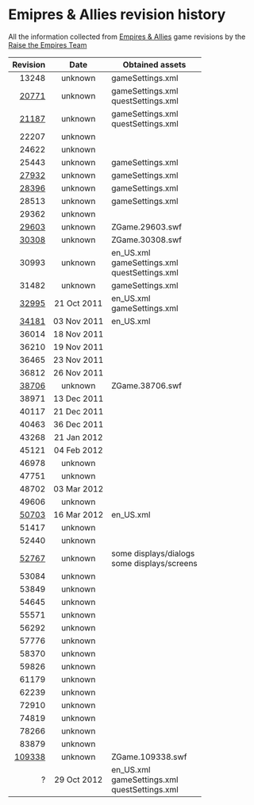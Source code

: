 # Emipres & Allies revision history
All the information collected from [Empires &amp; Allies](https://empiresandallies.fandom.com/wiki/Empires_%26_Allies_Wiki/Main_2) game revisions by the [Raise the Empires Team](https://www.github.com/AcidCaos/raisetheempires/#readme)

| Revision               |    Date     | Obtained assets |
|-----------------------:|:-----------:|--------|
|  13248                 | unknown     | gameSettings.xml |
|  [20771](assets/20771) | unknown     | gameSettings.xml </br> questSettings.xml |
|  [21187](assets/21187) | unknown     | gameSettings.xml </br> questSettings.xml |
|  22207                 | unknown     | |
|  24622                 | unknown     | |
|  25443                 | unknown     | gameSettings.xml |
|  [27932](assets/27932) | unknown     | gameSettings.xml |
|  [28396](assets/28396) | unknown     | gameSettings.xml |
|  28513                 | unknown     | gameSettings.xml |
|  29362                 | unknown     | |
|  [29603](assets/29603) | unknown     | ZGame.29603.swf |
|  [30308](assets/30308) | unknown     | ZGame.30308.swf |
|  30993                 | unknown     | en_US.xml </br> gameSettings.xml </br> questSettings.xml |
|  31482                 | unknown     | gameSettings.xml |
|  [32995](assets/32995) | 21 Oct 2011 | en_US.xml </br> gameSettings.xml |
|  [34181](assets/34181) | 03 Nov 2011 | en_US.xml |
|  36014                 | 18 Nov 2011 | |
|  36210                 | 19 Nov 2011 | |
|  36465                 | 23 Nov 2011 | |
|  36812                 | 26 Nov 2011 | |
|  [38706](assets/38706) | unknown     | ZGame.38706.swf |
|  38971                 | 13 Dec 2011 | |
|  40117                 | 21 Dec 2011 | |
|  40463                 | 36 Dec 2011 | |
|  43268                 | 21 Jan 2012 | |
|  45121                 | 04 Feb 2012 | |
|  46978                 | unknown     | |
|  47751                 | unknown     | |
|  48702                 | 03 Mar 2012 | |
|  49606                 | unknown     | |
|  [50703](assets/50703) | 16 Mar 2012 | en_US.xml |
|  51417                 | unknown     | |
|  52440                 | unknown     | |
|  [52767](assets/52767) | unknown     | some displays/dialogs </br> some displays/screens |
|  53084                 | unknown     | |
|  53849                 | unknown     | |
|  54645                 | unknown     | |
|  55571                 | unknown     | |
|  56292                 | unknown     | |
|  57776                 | unknown     | |
|  58370                 | unknown     | |
|  59826                 | unknown     | |
|  61179                 | unknown     | |
|  62239                 | unknown     | |
|  72910                 | unknown     | |
|  74819                 | unknown     | |
|  78266                 | unknown     | |
|  83879                 | unknown     | |
| [109338](assets/109338)| unknown     | ZGame.109338.swf |
|    ?                   | 29 Oct 2012 | en_US.xml </br> gameSettings.xml </br> questSettings.xml |

